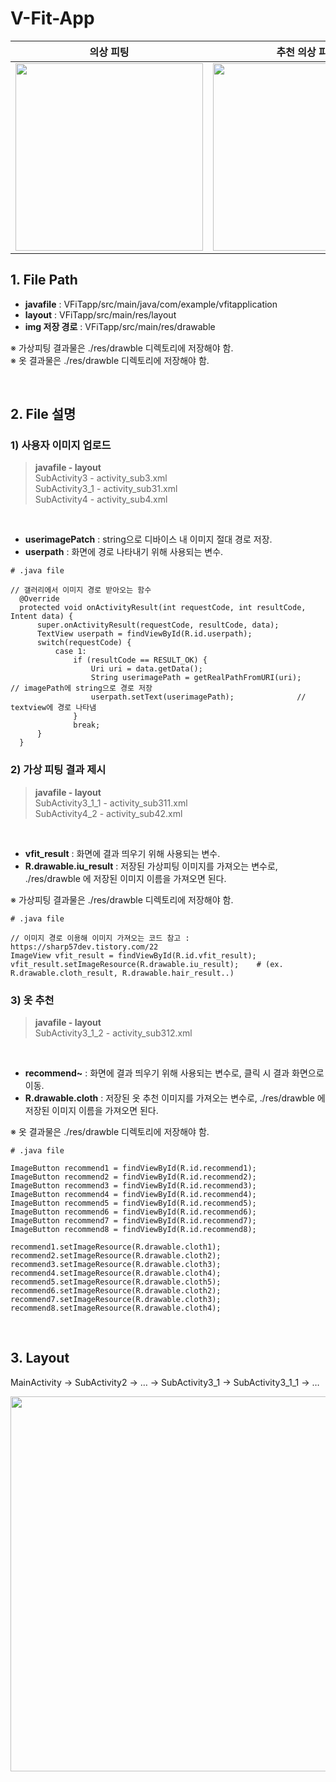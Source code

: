 # V-Fit-App

의상 피팅 | 추천 의상 피팅 | 헤어 피팅
--|--|--
<img src="https://github.com/VIP-Projects/V-Fit-App/assets/53934639/c8cb8d20-5255-4f55-92a9-86ff31301ac1" style="width:300px"> | <img src="https://github.com/VIP-Projects/V-Fit-App/assets/53934639/1a57a5e7-0576-42a2-9221-d801398bdec5" style="width:300px">|<img src="https://github.com/VIP-Projects/V-Fit-App/assets/53934639/ced9334d-eeb8-47e5-9a8c-88b52f4f11e2" style="width:300px">



## 1. File Path

- <b>javafile</b> : VFiTapp/src/main/java/com/example/vfitapplication
- <b>layout</b> : VFiTapp/src/main/res/layout
- <b>img 저장 경로</b> : VFiTapp/src/main/res/drawable <br>

※ 가상피팅 결과물은 ./res/drawble 디렉토리에 저장해야 함. <br>
※ 옷 결과물은 ./res/drawble 디렉토리에 저장해야 함.
  
<br>

## 2. File 설명

### 1) 사용자 이미지 업로드
> <b>javafile - layout</b> <br>
> SubActivity3 - activity_sub3.xml <br>
> SubActivity3_1 - activity_sub31.xml <br>
> SubActivity4 - activity_sub4.xml

<br>

- <b>userimagePatch</b> : string으로 디바이스 내 이미지 절대 경로 저장. <br>
- <b>userpath</b> : 화면에 경로 나타내기 위해 사용되는 변수. <br>

```
# .java file

// 갤러리에서 이미지 경로 받아오는 함수
  @Override
  protected void onActivityResult(int requestCode, int resultCode, Intent data) {
      super.onActivityResult(requestCode, resultCode, data);
      TextView userpath = findViewById(R.id.userpath);
      switch(requestCode) {
          case 1:
              if (resultCode == RESULT_OK) {
                  Uri uri = data.getData();
                  String userimagePath = getRealPathFromURI(uri);     // imagePath에 string으로 경로 저장
                  userpath.setText(userimagePath);              // textview에 경로 나타냄
              }
              break;
      }
  }
```

### 2) 가상 피팅 결과 제시
> <b>javafile - layout</b> <br>
> SubActivity3_1_1 - activity_sub311.xml <br>
> SubActivity4_2 - activity_sub42.xml

<br>

- <b>vfit_result</b> : 화면에 결과 띄우기 위해 사용되는 변수. <br>
- <b>R.drawable.iu_result</b> : 저장된 가상피팅 이미지를 가져오는 변수로, ./res/drawble 에 저장된 이미지 이름을 가져오면 된다. <br>

※ 가상피팅 결과물은 ./res/drawble 디렉토리에 저장해야 함.


```
# .java file

// 이미지 경로 이용해 이미지 가져오는 코드 참고 : https://sharp57dev.tistory.com/22
ImageView vfit_result = findViewById(R.id.vfit_result);
vfit_result.setImageResource(R.drawable.iu_result);    # (ex. R.drawable.cloth_result, R.drawable.hair_result..) 
```

### 3) 옷 추천
> <b>javafile - layout</b> <br>
> SubActivity3_1_2 - activity_sub312.xml <br>

<br>

- <b>recommend~</b> : 화면에 결과 띄우기 위해 사용되는 변수로, 클릭 시 결과 화면으로 이동. <br>
- <b>R.drawable.cloth</b> : 저장된 옷 추천 이미지를 가져오는 변수로, ./res/drawble 에 저장된 이미지 이름을 가져오면 된다. <br>

※ 옷 결과물은 ./res/drawble 디렉토리에 저장해야 함.


```
# .java file

ImageButton recommend1 = findViewById(R.id.recommend1);
ImageButton recommend2 = findViewById(R.id.recommend2);
ImageButton recommend3 = findViewById(R.id.recommend3);
ImageButton recommend4 = findViewById(R.id.recommend4);
ImageButton recommend5 = findViewById(R.id.recommend5);
ImageButton recommend6 = findViewById(R.id.recommend6);
ImageButton recommend7 = findViewById(R.id.recommend7);
ImageButton recommend8 = findViewById(R.id.recommend8);

recommend1.setImageResource(R.drawable.cloth1);
recommend2.setImageResource(R.drawable.cloth2);
recommend3.setImageResource(R.drawable.cloth3);
recommend4.setImageResource(R.drawable.cloth4);
recommend5.setImageResource(R.drawable.cloth5);
recommend6.setImageResource(R.drawable.cloth2);
recommend7.setImageResource(R.drawable.cloth3);
recommend8.setImageResource(R.drawable.cloth4);
```


<br>

## 3. Layout
MainActivity → SubActivity2 → … → SubActivity3_1 → SubActivity3_1_1  → …

<img src="https://github.com/VIP-Projects/V-Fit-App/assets/53934639/3c10f207-6c12-44fe-98e3-224c8dd3461a" style="width:600px">

<br>


